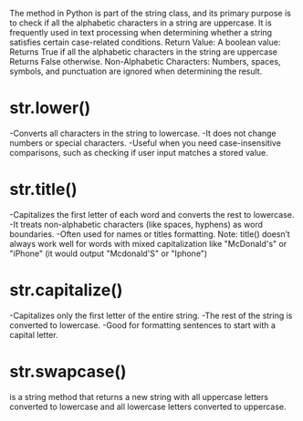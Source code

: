 The  method in Python is part of the string class, and its primary purpose is to check if all the alphabetic characters in a string are uppercase. It is frequently used in text processing when determining whether a string satisfies certain case-related conditions. 
Return Value: A boolean value:
Returns True if all the alphabetic characters in the string are uppercase
Returns False otherwise.
Non-Alphabetic Characters: Numbers, spaces, symbols, and punctuation are ignored when determining the result.

# str.lower()
-Converts all characters in the string to lowercase.
-It does not change numbers or special characters.
-Useful when you need case-insensitive comparisons, such as checking if user input matches a stored value.
# str.title()
-Capitalizes the first letter of each word and converts the rest to lowercase.
-It treats non-alphabetic characters (like spaces, hyphens) as word boundaries.
-Often used for names or titles formatting.
Note: title() doesn’t always work well for words with mixed capitalization like "McDonald's" or "iPhone" (it would output "Mcdonald'S" or "Iphone")
# str.capitalize()
-Capitalizes only the first letter of the entire string.
-The rest of the string is converted to lowercase.
-Good for formatting sentences to start with a capital letter.
# str.swapcase() 
is a string method that returns a new string with all uppercase letters converted to lowercase and all lowercase letters converted to uppercase.